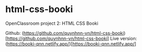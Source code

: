 # html-css-booki

OpenClassroom project 2: HTML CSS Booki

Github: (https://github.com/quynhnn-vn/html-css-booki)[https://github.com/quynhnn-vn/html-css-booki]
Live version: (https://booki-qnn.netlify.app/)[https://booki-qnn.netlify.app/]

